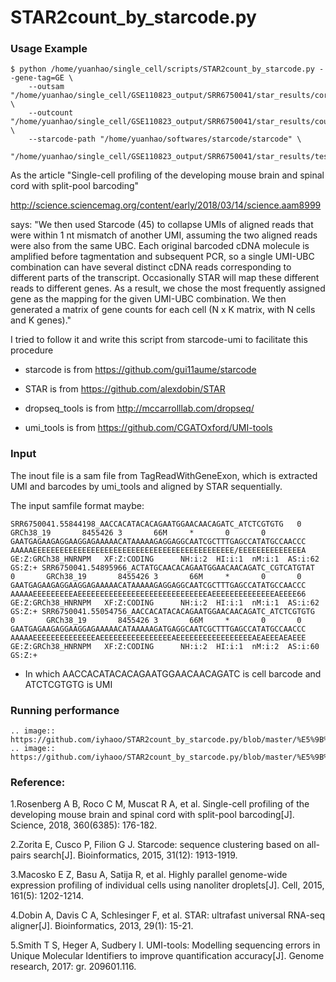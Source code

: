 # STAR2count_by_starcode.py


### Usage Example

    $ python /home/yuanhao/single_cell/scripts/STAR2count_by_starcode.py --gene-tag=GE \
        --outsam "/home/yuanhao/single_cell/GSE110823_output/SRR6750041/star_results/corrected.sam" \
        --outcount "/home/yuanhao/single_cell/GSE110823_output/SRR6750041/star_results/count.tsv" \
        --starcode-path "/home/yuanhao/softwares/starcode/starcode" \
        "/home/yuanhao/single_cell/GSE110823_output/SRR6750041/star_results/test.sam"


As the article "Single-cell profiling of the developing mouse brain and spinal cord with split-pool barcoding"

http://science.sciencemag.org/content/early/2018/03/14/science.aam8999 

says:
  "We then used Starcode (45) to collapse UMIs of aligned reads that were within 1 nt mismatch of another UMI, assuming the two aligned reads were also from the same UBC. Each original barcoded cDNA molecule is amplified before tagmentation and subsequent PCR, so a single UMI-UBC combination can have several distinct cDNA reads corresponding to different parts of the transcript. Occasionally STAR will map these different reads to different genes. As a result, we chose the most frequently assigned gene as the mapping for the given UMI-UBC combination. We then generated a matrix of gene counts for each cell (N x K matrix, with N cells and K genes)."
 
I tried to follow it and write this script from starcode-umi to facilitate this procedure
 
  - starcode is from https://github.com/gui11aume/starcode
 
  - STAR is from https://github.com/alexdobin/STAR
 
  - dropseq_tools is from http://mccarrolllab.com/dropseq/
 
  - umi_tools is from https://github.com/CGATOxford/UMI-tools
 
### Input

The inout file is a sam file from TagReadWithGeneExon, which is extracted UMI and barcodes by umi_tools and aligned by STAR sequentially.
 
The input samfile format maybe:
 
`SRR6750041.55844198_AACCACATACACAGAATGGAACAACAGATC_ATCTCGTGTG   0       GRCh38_19       8455426 3       66M     *       0       0       GAATGAGAAGAGGAAGGAGAAAAACATAAAAAGAGGAGGCAATCGCTTTGAGCCATATGCCAACCC    AAAAAEEEEEEEEEEEEEEEEEEEEEEEEEEEEEEEEEEEEEEEEEEEEE/EEEEEEEEEEEEEEA      GE:Z:GRCh38_HNRNPM   XF:Z:CODING      NH:i:2  HI:i:1  nM:i:1  AS:i:62 GS:Z:+
SRR6750041.54895966_ACTATGCAACACAGAATGGAACAACAGATC_CGTCATGTAT   0       GRCh38_19       8455426 3       66M     *       0       0       GAATGAGAAGAGGAAGGAGAAAAACATAAAAAGAGGAGGCAATCGCTTTGAGCCATATGCCAACCC    AAAAAEEEEEEEEEAEEEEEEEEEEEEEEEEEEEEEEEEEEEEEAEEEEEEEEEEEEEEAEEEE66      GE:Z:GRCh38_HNRNPM   XF:Z:CODING      NH:i:2  HI:i:1  nM:i:1  AS:i:62 GS:Z:+
SRR6750041.55054756_AACCACATACACAGAATGGAACAACAGATC_ATCTCGTGTG   0       GRCh38_19       8455426 3       66M     *       0       0       GAATGAGAAGAGGAAGGAGAAAAACATAAAAAGATGAGGCAATCGCTTTGAGCCATATGCCAACCC    AAAAAEEEEEEEEEEEEEEAEEEEEEEEEEEEEEEEAEEEEEEEEEEEEEEEEEAEAEEEAEAEEE      GE:Z:GRCh38_HNRNPM   XF:Z:CODING      NH:i:2  HI:i:1  nM:i:2  AS:i:60 GS:Z:+`


  - In which AACCACATACACAGAATGGAACAACAGATC is cell barcode and ATCTCGTGTG is UMI
### Running performance

    .. image:: https://github.com/iyhaoo/STAR2count_by_starcode.py/blob/master/%E5%9B%BE%E7%89%871.png&container=focus&resize_w=550
    .. image:: https://github.com/iyhaoo/STAR2count_by_starcode.py/blob/master/%E5%9B%BE%E7%89%872.png&container=focus&resize_w=550

### Reference:
 
  1.Rosenberg A B, Roco C M, Muscat R A, et al. Single-cell profiling of the developing mouse brain and spinal cord with split-pool barcoding[J]. Science, 2018, 360(6385): 176-182.
 
  2.Zorita E, Cusco P, Filion G J. Starcode: sequence clustering based on all-pairs search[J]. Bioinformatics, 2015, 31(12): 1913-1919.
 
  3.Macosko E Z, Basu A, Satija R, et al. Highly parallel genome-wide expression profiling of individual cells using nanoliter droplets[J]. Cell, 2015, 161(5): 1202-1214.
 
  4.Dobin A, Davis C A, Schlesinger F, et al. STAR: ultrafast universal RNA-seq aligner[J]. Bioinformatics, 2013, 29(1): 15-21.

  5.Smith T S, Heger A, Sudbery I. UMI-tools: Modelling sequencing errors in Unique Molecular Identifiers to improve quantification accuracy[J]. Genome research, 2017: gr. 209601.116.
 
 
